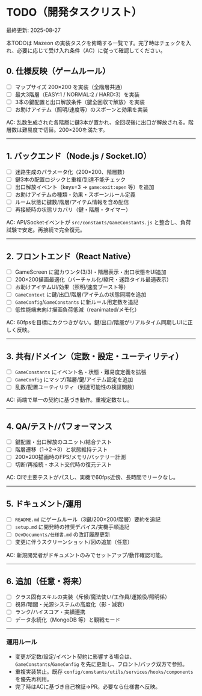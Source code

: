 # TODO（開発タスクリスト）

最終更新: 2025-08-27

本TODOは Mazeon の実装タスクを俯瞰する一覧です。完了時はチェックを入れ、必要に応じて受け入れ条件（AC）に従って確認してください。

## 0. 仕様反映（ゲームルール）
- [ ] マップサイズ 200×200 を実装（全階層共通）
- [ ] 最大3階層（EASY:1 / NORMAL:2 / HARD:3）を実装
- [ ] 3本の鍵配置と出口解放条件（鍵全回収で解放）を実装
- [ ] お助けアイテム（照明/速度等）のスポーンと効果を実装

AC: 乱数生成された各階層に鍵3本が置かれ、全回収後に出口が解放される。階層数は難易度で切替。200×200を満たす。

---

## 1. バックエンド（Node.js / Socket.IO）
- [ ] 迷路生成のパラメータ化（200×200、階層数）
- [ ] 鍵3本の配置ロジックと重複/到達不能チェック
- [ ] 出口解放イベント（keys=3 → `game:exit:open` 等）を追加
- [ ] お助けアイテムの種類・効果・スポーンルール定義
- [ ] ルーム状態に鍵数/階層/アイテム情報を含め配信
- [ ] 再接続時の状態リカバリ（鍵・階層・タイマー）

AC: API/Socketイベントが `src/constants/GameConstants.js` と整合し、負荷試験で安定。再接続で完全復元。

---

## 2. フロントエンド（React Native）
- [ ] GameScreen に鍵カウンタ(3/3)・階層表示・出口状態をUI追加
- [ ] 200×200描画最適化（バーチャル化/縮尺・迷路タイル最適表示）
- [ ] お助けアイテムUI/効果（照明/速度ブースト等）
- [ ] `GameContext` に鍵/出口/階層/アイテムの状態同期を追加
- [ ] `GameConfig`/`GameConstants` に新ルール用定数を追記
- [ ] 低性能端末向け描画負荷低減（reanimated/メモ化）

AC: 60fpsを目標にカクつきがない。鍵/出口/階層がリアルタイム同期しUIに正しく反映。

---

## 3. 共有/ドメイン（定数・設定・ユーティリティ）
- [ ] `GameConstants` にイベント名・状態・難易度定義を拡張
- [ ] `GameConfig` にマップ/階層/鍵/アイテム設定を追加
- [ ] 乱数/配置ユーティリティ（到達可能性の検証関数）

AC: 両端で単一の契約に基づき動作。重複定数なし。

---

## 4. QA/テスト/パフォーマンス
- [ ] 鍵配置・出口解放のユニット/結合テスト
- [ ] 階層遷移（1→2→3）と状態維持テスト
- [ ] 200×200描画時のFPS/メモリ/バッテリー計測
- [ ] 切断/再接続・ホスト交代時の復元テスト

AC: CIで主要テストがパスし、実機で60fps近傍、長時間でリークなし。

---

## 5. ドキュメント/運用
- [ ] `README.md` にゲームルール（3鍵/200×200/階層）要約を追記
- [ ] `setup.md` に開発時の推奨デバイス/実機手順追記
- [ ] `DevDocuments/仕様書.md` の改訂履歴更新
- [ ] 変更に伴うスクリーンショット/図の追加（任意）

AC: 新規開発者がドキュメントのみでセットアップ/動作確認可能。

---

## 6. 追加（任意・将来）
- [ ] クラス固有スキルの実装（斥候/魔法使い/工作員/運搬役/照明係）
- [ ] 視界/暗闇・光源システムの高度化（影・減衰）
- [ ] ランク/ハイスコア・実績連携
- [ ] データ永続化（MongoDB 等）と観戦モード

---

### 運用ルール
- 変更が定数/設定/イベント契約に影響する場合は、`GameConstants`/`GameConfig` を先に更新し、フロント/バック双方で参照。
- 重複実装禁止。既存 `config/constants/utils/services/hooks/components` を優先再利用。
- 完了時はACに基づき自己検証→PR。必要なら仕様書へ反映。
